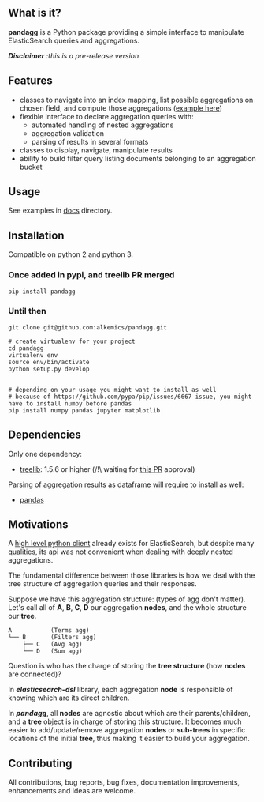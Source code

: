## What is it?

**pandagg** is a Python package providing a simple interface to manipulate ElasticSearch queries and aggregations.

***Disclaimer*** *:this is a pre-release version*
## Features

- classes to navigate into an index mapping, list possible aggregations on chosen field, and compute those aggregations ([example here](docs/mapping.md))
- flexible interface to declare aggregation queries with:
    - automated handling of nested aggregations
    - aggregation validation
    - parsing of results in several formats
- classes to display, navigate, manipulate results
- ability to build filter query listing documents belonging to an aggregation bucket

## Usage
See examples in [docs](docs) directory.

## Installation
Compatible on python 2 and python 3.
### Once added in pypi, and treelib PR merged
```
pip install pandagg
```

### Until then

```
git clone git@github.com:alkemics/pandagg.git

# create virtualenv for your project
cd pandagg
virtualenv env
source env/bin/activate
python setup.py develop


# depending on your usage you might want to install as well
# because of https://github.com/pypa/pip/issues/6667 issue, you might have to install numpy before pandas
pip install numpy pandas jupyter matplotlib
```

## Dependencies
Only one dependency:
- [treelib](https://pypi.org/project/treelib/): 1.5.6 or higher (/!\ waiting for [this PR](https://github.com/caesar0301/treelib/pull/120) approval)

Parsing of aggregation results as dataframe will require to install as well:
- [pandas](https://github.com/pandas-dev/pandas/)

## Motivations

A [high level python client](https://github.com/elastic/elasticsearch-dsl-py) already exists for ElasticSearch,
but despite many qualities, its api was not convenient when dealing with deeply nested aggregations.

The fundamental difference between those libraries is how we deal with the tree structure of aggregation queries
and their responses.

Suppose we have this aggregation structure: (types of agg don't matter). Let's call all of **A**, **B**, **C**, **D** our aggregation **nodes**, and the whole structure our **tree**.
```
A           (Terms agg)
└── B       (Filters agg)
    ├── C   (Avg agg)
    └── D   (Sum agg)
```


Question is who has the charge of storing the **tree structure** (how **nodes** are connected)?

In ***elasticsearch-dsl*** library, each aggregation **node** is responsible of knowing which are its direct children.

In ***pandagg***, all **nodes** are agnostic about which are their parents/children, and a **tree** object is in charge
of storing this structure. It becomes much easier to add/update/remove aggregation **nodes** or **sub-trees** in
specific locations of the initial **tree**, thus making it easier to build your aggregation.

## Contributing

All contributions, bug reports, bug fixes, documentation improvements, enhancements and ideas are welcome.
